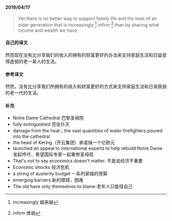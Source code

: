 #### 2019/04/17

> Yet there is no better way to support family life and the lives of an older generation that is increasingly [^1] infirm [^2] than by sharing what income and wealth we have.



#### 自己的译文

然而现在没有比分享我们的收入的拥有的财富更好的办法来支持家庭生活和日益变得虚弱的老一辈人的生活。



#### 参考译文

然而，没有比分享我们所拥有的收入和财富更好的方式来支持家庭生活和日渐衰弱的老一代的生活。



[^1]: increasingly 越来越
[^2]: infirm 体弱



#### 补充

* Notre Dame Cathedral 巴黎圣母院
* fully extinguished 完全扑灭
* damage from the heat；the vast quantities of water firefighters poured into the cathedral
* the head of Kering（开云集团）承诺捐一个亿欧元
* launched an appeal to international experts to help rebuild Notre Dame 发起呼吁，希望国际专家一起重修圣母院
* That's not to say economics doesn't matter. 不是说经济不重要
* Economic shocks 经济危机
* a string of austerity budget 一系列紧缩的预算
* emerging barriers 新的障碍，困难
* The old have only themselves to blame 老年人只能怪自己
